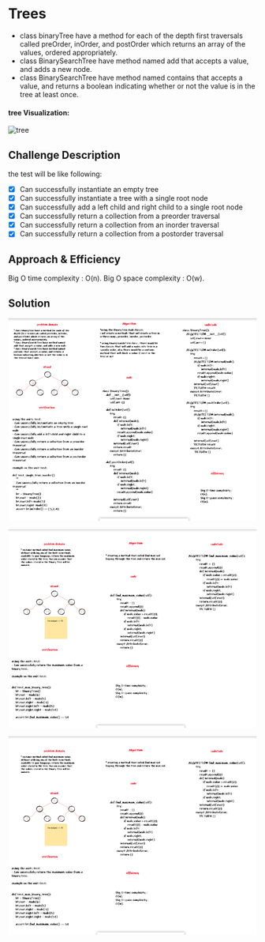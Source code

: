 # Trees

* class binaryTree have a method for each of the depth first traversals called preOrder, inOrder, and postOrder which returns an array of the values, ordered appropriately.
* class BinarySearchTree have method named add that accepts a value, and adds a new node.
* class BinarySearchTree have method named contains that accepts a value, and returns a boolean indicating whether or not the value is in the tree at least once.


#### tree Visualization:

![tree](https://codefellows.github.io/common_curriculum/data_structures_and_algorithms/Code_401/class-15/resources/images/BinaryTree1.PNG)

## Challenge Description

the test will be like following:

- [x] Can successfully instantiate an empty tree
- [x] Can successfully instantiate a tree with a single root node
- [x] Can successfully add a left child and right child to a single root node
- [x] Can successfully return a collection from a preorder traversal
- [x] Can successfully return a collection from an inorder traversal
- [x] Can successfully return a collection from a postorder traversal

## Approach & Efficiency

Big O time complexity : O(n).
Big O space complexity : O(w).

## Solution

![whiteboard](../../assets/trees.png)

![whiteboard](../../assets/trees2.png)

![whiteboard](../../assets/trees3.png)
